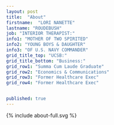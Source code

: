 ```yaml
---
layout: post
title:  "About"
firstname:  "LORI NANETTE"
lastname: "ROUDEBUSH"
job: "INTERIOR THERAPIST:"
info1: "MOTHER OF TWO SPIRITED"
info2: "YOUNG BOYS & DAUGHTER"
info3: "OF U.S. NAVY COMMANDER"
grid_title_top: "UCSB:"
grid_title_bottom: "Business:"
grid_row1: "Summa Cum Laude Graduate"
grid_row2: "Economics & Communications"
grid_row3: "Former Healthcare Exec"
grid_row4: "Former Healthcare Exec"


published: true
---
```


<!-- About Section -->
<section id="about" class="about container-fluid content-section text-center">
		<div class="row">
				<div class="col-lg-8 col-lg-offset-2 rotate">
					<div class="">
						{% include about-full.svg %}
					</div>
				</div>
		</div>
</section>
